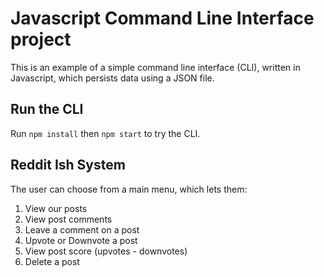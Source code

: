 # Javascript Command Line Interface project

This is an example of a simple command line interface (CLI), written in Javascript, which persists data using a JSON file.

## Run the CLI

Run `npm install` then `npm start` to try the CLI.

## Reddit Ish System

The user can choose from a main menu, which lets them:

1. View our posts
2. View post comments
3. Leave a comment on a post
4. Upvote or Downvote a post
5. View post score (upvotes - downvotes)
6. Delete a post
